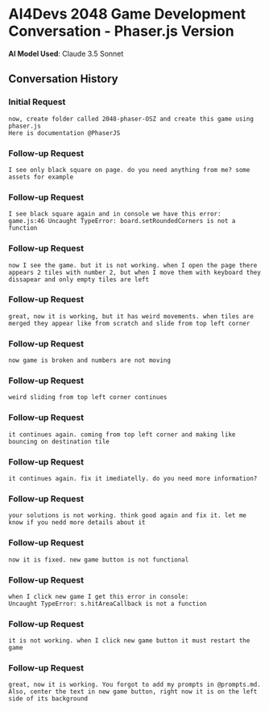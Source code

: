 # AI4Devs 2048 Game Development Conversation - Phaser.js Version

**AI Model Used**: Claude 3.5 Sonnet

## Conversation History

### Initial Request

```
now, create folder called 2048-phaser-OSZ and create this game using phaser.js
Here is documentation @PhaserJS
```

### Follow-up Request

```
I see only black square on page. do you need anything from me? some assets for example
```

### Follow-up Request

```
I see black square again and in console we have this error:
game.js:46 Uncaught TypeError: board.setRoundedCorners is not a function
```

### Follow-up Request

```
now I see the game. but it is not working. when I open the page there appears 2 tiles with number 2, but when I move them with keyboard they dissapear and only empty tiles are left
```

### Follow-up Request

```
great, now it is working, but it has weird movements. when tiles are merged they appear like from scratch and slide from top left corner
```

### Follow-up Request

```
now game is broken and numbers are not moving
```

### Follow-up Request

```
weird sliding from top left corner continues
```

### Follow-up Request

```
it continues again. coming from top left corner and making like bouncing on destination tile
```

### Follow-up Request

```
it continues again. fix it imediatelly. do you need more information?
```

### Follow-up Request

```
your solutions is not working. think good again and fix it. let me know if you nedd more details about it
```

### Follow-up Request

```
now it is fixed. new game button is not functional
```

### Follow-up Request

```
when I click new game I get this error in console:
Uncaught TypeError: s.hitAreaCallback is not a function
```

### Follow-up Request

```
it is not working. when I click new game button it must restart the game
```

### Follow-up Request

```
great, now it is working. You forgot to add my prompts in @prompts.md.
Also, center the text in new game button, right now it is on the left side of its background
```
